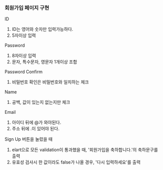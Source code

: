 ### 회원가입 페이지 구현


ID
  1. ID는 영어와 숫자만 입력가능하다.
  2. 5자이상 입력
  
Password
  1. 8자이상 입력
  2. 문자, 특수문자, 영문자 1개이상 조합
  
Password Confirm
  1. 비밀번호 확인은 비밀번호와 일치하는 체크
  
Name
  1. 공백, 값이 있는지 없는지만 체크
  
Email
  1. 아이디 뒤에 @가 와야된다.
  2. 주소 뒤에 .이 있어야 된다.
  
Sign Up 버튼을 눌렀을 때 
  1. elart으로 모든 validation이 통과했을 때, '회원가입을 축하합니다.'의 축하문구를 출력
  2. 유효성 검사시 한 값이라도 false가 나올 경우, '다시 입력하세요'를 출력
